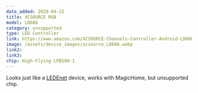```yaml
---
date_added: 2020-04-21
title: XCSOURCE RGB
model: LD686
category: unsupported
type: LED Controller
link: https://www.amazon.com/XCSOURCE-Channels-Controller-Android-LD686/dp/B01AA6221S
image: /assets/device_images/xcsource_LD686.webp
link2: 
link3: 
chip: High-Flying LPB100-1
---
```

Looks just like a [LEDEnet](/ledenet) device, works with MagicHome, but unsupported chip.